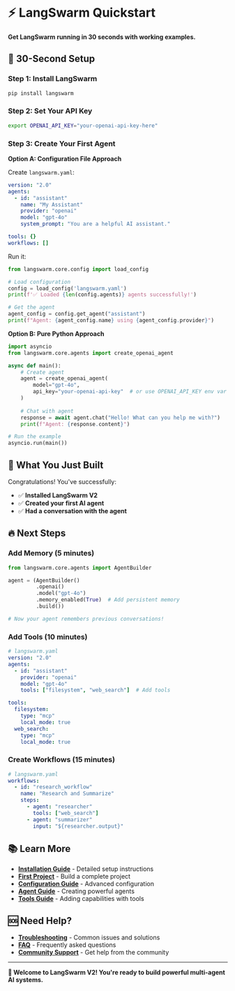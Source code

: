 # ⚡ LangSwarm Quickstart

**Get LangSwarm running in 30 seconds with working examples.**

## 🚀 **30-Second Setup**

### **Step 1: Install LangSwarm**
```bash
pip install langswarm
```

### **Step 2: Set Your API Key**
```bash
export OPENAI_API_KEY="your-openai-api-key-here"
```

### **Step 3: Create Your First Agent**

**Option A: Configuration File Approach**

Create `langswarm.yaml`:
```yaml
version: "2.0"
agents:
  - id: "assistant"
    name: "My Assistant"
    provider: "openai"
    model: "gpt-4o"
    system_prompt: "You are a helpful AI assistant."

tools: {}
workflows: []
```

Run it:
```python
from langswarm.core.config import load_config

# Load configuration
config = load_config('langswarm.yaml')
print(f'✅ Loaded {len(config.agents)} agents successfully!')

# Get the agent
agent_config = config.get_agent("assistant")
print(f"Agent: {agent_config.name} using {agent_config.provider}")
```

**Option B: Pure Python Approach**

```python
import asyncio
from langswarm.core.agents import create_openai_agent

async def main():
    # Create agent
    agent = create_openai_agent(
        model="gpt-4o",
        api_key="your-openai-api-key"  # or use OPENAI_API_KEY env var
    )
    
    # Chat with agent
    response = await agent.chat("Hello! What can you help me with?")
    print(f"Agent: {response.content}")

# Run the example
asyncio.run(main())
```

## 🎯 **What You Just Built**

Congratulations! You've successfully:
- ✅ **Installed LangSwarm V2**
- ✅ **Created your first AI agent**
- ✅ **Had a conversation with the agent**

## 🔥 **Next Steps**

### **Add Memory (5 minutes)**
```python
from langswarm.core.agents import AgentBuilder

agent = (AgentBuilder()
         .openai()
         .model("gpt-4o")
         .memory_enabled(True)  # Add persistent memory
         .build())

# Now your agent remembers previous conversations!
```

### **Add Tools (10 minutes)**
```yaml
# langswarm.yaml
version: "2.0"
agents:
  - id: "assistant"
    provider: "openai"
    model: "gpt-4o"
    tools: ["filesystem", "web_search"]  # Add tools

tools:
  filesystem:
    type: "mcp"
    local_mode: true
  web_search:
    type: "mcp"
    local_mode: true
```

### **Create Workflows (15 minutes)**
```yaml
# langswarm.yaml
workflows:
  - id: "research_workflow"
    name: "Research and Summarize"
    steps:
      - agent: "researcher"
        tools: ["web_search"]
      - agent: "summarizer"
        input: "${researcher.output}"
```

## 📚 **Learn More**

- **[Installation Guide](../installation/README.md)** - Detailed setup instructions
- **[First Project](../first-project/README.md)** - Build a complete project
- **[Configuration Guide](../../user-guides/configuration/README.md)** - Advanced configuration
- **[Agent Guide](../../user-guides/agents/README.md)** - Creating powerful agents
- **[Tools Guide](../../user-guides/tools/README.md)** - Adding capabilities with tools

## 🆘 **Need Help?**

- **[Troubleshooting](../../troubleshooting/common-issues/README.md)** - Common issues and solutions
- **[FAQ](../../troubleshooting/faq/README.md)** - Frequently asked questions
- **[Community Support](../../community/support/README.md)** - Get help from the community

---

**🎉 Welcome to LangSwarm V2! You're ready to build powerful multi-agent AI systems.**
